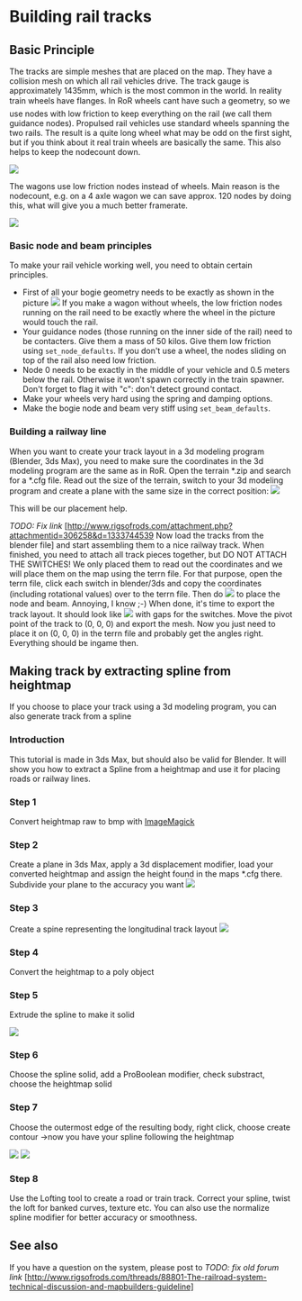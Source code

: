 Building rail tracks
============



## Basic Principle 

The tracks are simple meshes that are placed on the map. 
They have a collision mesh on which all rail vehicles drive. 
The track gauge is approximately 1435mm, which is the most common in the world. 
In reality train wheels have flanges.
In RoR wheels cant have such a geometry, so we use nodes with low friction 
to keep everything on the rail (we call them guidance nodes). 
Propulsed rail vehicles use standard wheels spanning the two rails. 
The result is a quite long wheel what may be odd on the first sight, 
but if you think about it real train wheels are basically the same. 
This also helps to keep the nodecount down. 

![](../images/rail-vehicles-basic-concept1.jpg)

The wagons use low friction nodes instead of wheels. 
Main reason is the nodecount, e.g. on a 4 axle wagon we can save approx. 
120 nodes by doing this, what will give you a much better framerate. 

![](../images/rail-vehicles-basic-concept2.jpg)

### Basic node and beam principles

To make your rail vehicle working well, you need to obtain certain principles. 

* First of all your bogie geometry needs to be exactly as shown in the picture
  ![](../images/rail-vehicles-geometry-reference.png) 
  If you make a wagon without wheels, the low friction nodes running on the rail 
  need to be exactly where the wheel in the picture would touch the rail.
* Your guidance nodes (those running on the inner side of the rail) need to be contacters. 
  Give them a mass of 50 kilos. Give them low friction using `set_node_defaults`. 
  If you don't use a wheel, the nodes sliding on top of the rail also need low friction.
* Node 0 needs to be exactly in the middle of your vehicle and 0.5 meters below the rail. 
  Otherwise it won't spawn correctly in the train spawner.
  Don't forget to flag it with "c": don't detect ground contact.
* Make your wheels very hard using the spring and damping options.
* Make the bogie node and beam very stiff using `set_beam_defaults`.

### Building a railway line

When you want to create your track layout in a 3d modeling program (Blender, 3ds Max), 
you need to make sure the coordinates in the 3d modeling program are the same as in RoR. 
Open the terrain *.zip and search for a *.cfg file. 
Read out the size of the terrain, switch to your 3d modeling program 
and create a plane with the same size in the correct position:
![](../images/rail-track-building-3dtool.jpg)

This will be our placement help.

*TODO: Fix link* [http://www.rigsofrods.com/attachment.php?attachmentid=306258&d=1333744539 Now load the tracks from the blender file] 
and start assembling them to a nice railway track. 
When finished, you need to attach all track pieces together, but DO NOT ATTACH THE SWITCHES! 
We only placed them to read out the coordinates and we will place them on the map using the terrn file. 
For that purpose, open the terrn file, click each switch in blender/3ds and copy the coordinates 
(including rotational values) over to the terrn file. Then do 
![](../images/rail-track-building-terrn-placing-switches.png)
to place the node and beam. Annoying, I know ;-) 
When done, it's time to export the track layout. It should look like 
![](../images/rail-track-building-switch-gaps.png)
with gaps for the switches.
Move the pivot point of the track to (0, 0, 0) and export the mesh.
Now you just need to place it on (0, 0, 0) in the terrn file and probably get the angles right.
Everything should be ingame then.
 
## Making track by extracting spline from heightmap

If you choose to place your track using a 3d modeling program, you can also 
generate track from a spline

### Introduction

This tutorial is made in 3ds Max, but should also be valid for Blender. 
It will show you how to extract a Spline from a heightmap and use it for placing roads or railway lines.

### Step 1

Convert heightmap raw to bmp with [ImageMagick](http://www.imagemagick.org/script/download.php)

### Step 2

Create a plane in 3ds Max, apply a 3d displacement modifier, load your converted heightmap 
and assign the height found in the maps *.cfg there. 
Subdivide your plane to the accuracy you want
![](../images/rail-track-heightmap-spline-1.jpg)


### Step 3

Create a spine representing the longitudinal track layout
![](../images/rail-track-heightmap-spline-2.jpg)

### Step 4

Convert the heightmap to a poly object

### Step 5

Extrude the spline to make it solid

![](../images/rail-track-heightmap-spline-3.jpg)

### Step 6

Choose the spline solid, add a ProBoolean modifier, check substract, choose the heightmap solid

### Step 7

Choose the outermost edge of the resulting body, right click, choose create contour ->now you have your spline following the heightmap

![](../images/rail-track-heightmap-spline-4.jpg)
![](../images/rail-track-heightmap-spline-5.jpg)

### Step 8

Use the Lofting tool to create a road or train track.
Correct your spline, twist the loft for banked curves, texture etc.
You can also use the normalize spline modifier for better accuracy or smoothness.

## See also 

If you have a question on the system, please post to 
*TODO: fix old forum link*
[http://www.rigsofrods.com/threads/88801-The-railroad-system-technical-discussion-and-mapbuilders-guideline]
